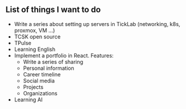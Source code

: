 ## List of things I want to do

- Write a series about setting up servers in TickLab (networking, k8s, proxmox, VM ...)
- TCSK open source
- TPulse
- Learning English
- Implement a portfolio in React. Features:
  - Write a series of sharing
  - Personal information
  - Career timeline
  - Social media
  - Projects
  - Organizations
- Learning AI